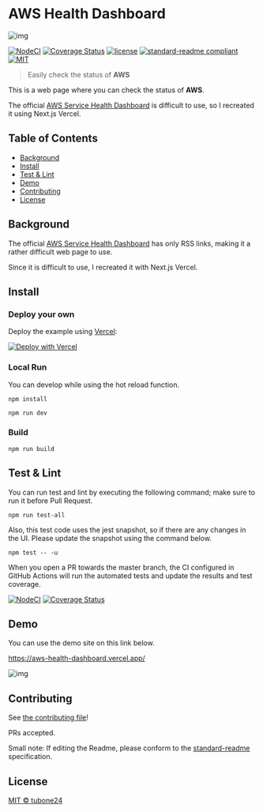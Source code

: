 # AWS Health Dashboard

![img](https://i.imgur.com/AoeQGrV.png)

[![NodeCI](https://github.com/tubone24/aws-health-dashboard/workflows/NodeCI/badge.svg)](https://github.com/tubone24/aws-health-dashboard/actions?query=workflow%3ANodeCI)
[![Coverage Status](https://coveralls.io/repos/github/tubone24/aws-health-dashboard/badge.svg?branch=master)](https://coveralls.io/github/tubone24/aws-health-dashboard?branch=master)
[![license](https://img.shields.io/github/license/tubone24/aws-health-dashboard.svg)](LICENSE)
[![standard-readme compliant](https://img.shields.io/badge/readme%20style-standard-brightgreen.svg?style=flat-square)](https://github.com/RichardLitt/standard-readme)
[![MIT](https://img.shields.io/badge/PRs-welcome-brightgreen.svg?style=flat-square)](http://makeapullrequest.com)

> Easily check the status of **AWS**

This is a web page where you can check the status of **AWS**.

The official [AWS Service Health Dashboard](https://status.aws.amazon.com/) is difficult to use, so I recreated it using Next.js Vercel.

## Table of Contents

- [Background](#background)
- [Install](#install)
- [Test & Lint](#test--lint)
- [Demo](#demo)
- [Contributing](#contributing)
- [License](#license)

## Background

The official [AWS Service Health Dashboard](https://status.aws.amazon.com/) has only RSS links, making it a rather difficult web page to use.

Since it is difficult to use, I recreated it with Next.js Vercel.

## Install

### Deploy your own

Deploy the example using [Vercel](https://vercel.com):

[![Deploy with Vercel](https://vercel.com/button)](https://vercel.com/new/git/external?repository-url=https://github.com/tubone24/aws-health-dashboard&project-name=aws-health-dashboard&repository-name=aws-health-dashboard)

### Local Run

You can develop while using the hot reload function.

```
npm install

npm run dev
```

### Build

```
npm run build
```

## Test & Lint

You can run test and lint by executing the following command; make sure to run it before Pull Request.

```
npm run test-all
```

Also, this test code uses the jest snapshot, so if there are any changes in the UI.
Please update the snapshot using the command below.

```
npm test -- -u
```

When you open a PR towards the master branch, the CI configured in GitHub Actions will run the automated tests and update the results and test coverage.

[![NodeCI](https://github.com/tubone24/aws-health-dashboard/workflows/NodeCI/badge.svg)](https://github.com/tubone24/aws-health-dashboard/actions?query=workflow%3ANodeCI)
[![Coverage Status](https://coveralls.io/repos/github/tubone24/aws-health-dashboard/badge.svg?branch=master)](https://coveralls.io/github/tubone24/aws-health-dashboard?branch=master)

## Demo

You can use the demo site on this link below.

<https://aws-health-dashboard.vercel.app/>

![img](https://i.imgur.com/XblRysI.png)

## Contributing

See [the contributing file](CONTRIBUTING.md)!

PRs accepted.

Small note: If editing the Readme, please conform to the [standard-readme](https://github.com/RichardLitt/standard-readme) specification.

## License

[MIT © tubone24](LICENSE)
